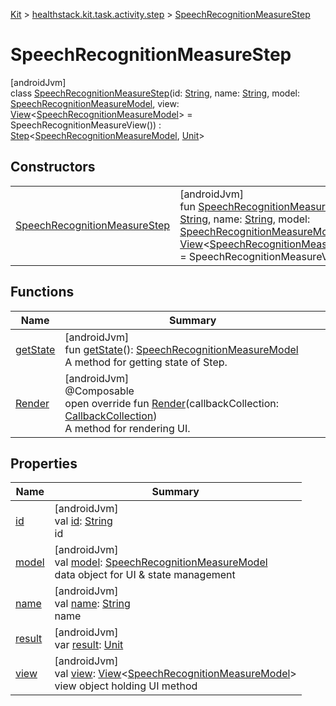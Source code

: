 
[Kit](../../../kit.html) > [healthstack.kit.task.activity.step](../index.html) > [SpeechRecognitionMeasureStep](index.html)



# SpeechRecognitionMeasureStep



[androidJvm]\
class [SpeechRecognitionMeasureStep](index.html)(id: [String](https://kotlinlang.org/api/latest/jvm/stdlib/kotlin/-string/index.html), name: [String](https://kotlinlang.org/api/latest/jvm/stdlib/kotlin/-string/index.html), model: [SpeechRecognitionMeasureModel](../../healthstack.kit.task.activity.model/-speech-recognition-measure-model/index.html), view: [View](../../healthstack.kit.task.base/-view/index.html)&lt;[SpeechRecognitionMeasureModel](../../healthstack.kit.task.activity.model/-speech-recognition-measure-model/index.html)&gt; = SpeechRecognitionMeasureView()) : [Step](../../healthstack.kit.task.base/-step/index.html)&lt;[SpeechRecognitionMeasureModel](../../healthstack.kit.task.activity.model/-speech-recognition-measure-model/index.html), [Unit](https://kotlinlang.org/api/latest/jvm/stdlib/kotlin/-unit/index.html)&gt;



## Constructors


| | |
|---|---|
| [SpeechRecognitionMeasureStep](-speech-recognition-measure-step.html) | [androidJvm]<br>fun [SpeechRecognitionMeasureStep](-speech-recognition-measure-step.html)(id: [String](https://kotlinlang.org/api/latest/jvm/stdlib/kotlin/-string/index.html), name: [String](https://kotlinlang.org/api/latest/jvm/stdlib/kotlin/-string/index.html), model: [SpeechRecognitionMeasureModel](../../healthstack.kit.task.activity.model/-speech-recognition-measure-model/index.html), view: [View](../../healthstack.kit.task.base/-view/index.html)&lt;[SpeechRecognitionMeasureModel](../../healthstack.kit.task.activity.model/-speech-recognition-measure-model/index.html)&gt; = SpeechRecognitionMeasureView()) |


## Functions


| Name | Summary |
|---|---|
| [getState](../../healthstack.kit.task.base/-step/get-state.html) | [androidJvm]<br>fun [getState](../../healthstack.kit.task.base/-step/get-state.html)(): [SpeechRecognitionMeasureModel](../../healthstack.kit.task.activity.model/-speech-recognition-measure-model/index.html)<br>A method for getting state of Step. |
| [Render](-render.html) | [androidJvm]<br>@Composable<br>open override fun [Render](-render.html)(callbackCollection: [CallbackCollection](../../healthstack.kit.task.base/-callback-collection/index.html))<br>A method for rendering UI. |


## Properties


| Name | Summary |
|---|---|
| [id](../../healthstack.kit.task.base/-step/id.html) | [androidJvm]<br>val [id](../../healthstack.kit.task.base/-step/id.html): [String](https://kotlinlang.org/api/latest/jvm/stdlib/kotlin/-string/index.html)<br>id |
| [model](../../healthstack.kit.task.base/-step/model.html) | [androidJvm]<br>val [model](../../healthstack.kit.task.base/-step/model.html): [SpeechRecognitionMeasureModel](../../healthstack.kit.task.activity.model/-speech-recognition-measure-model/index.html)<br>data object for UI & state management |
| [name](../../healthstack.kit.task.base/-step/name.html) | [androidJvm]<br>val [name](../../healthstack.kit.task.base/-step/name.html): [String](https://kotlinlang.org/api/latest/jvm/stdlib/kotlin/-string/index.html)<br>name |
| [result](../../healthstack.kit.task.base/-step/result.html) | [androidJvm]<br>var [result](../../healthstack.kit.task.base/-step/result.html): [Unit](https://kotlinlang.org/api/latest/jvm/stdlib/kotlin/-unit/index.html) |
| [view](../../healthstack.kit.task.base/-step/view.html) | [androidJvm]<br>val [view](../../healthstack.kit.task.base/-step/view.html): [View](../../healthstack.kit.task.base/-view/index.html)&lt;[SpeechRecognitionMeasureModel](../../healthstack.kit.task.activity.model/-speech-recognition-measure-model/index.html)&gt;<br>view object holding UI method |

